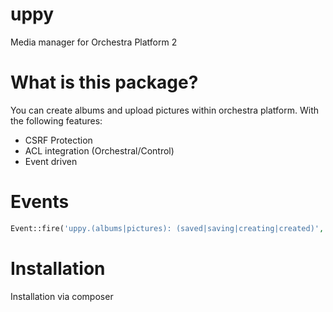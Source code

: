 uppy
====

Media manager for Orchestra Platform 2

What is this package?
====
You can create albums and upload pictures within orchestra platform. With the following features:
- CSRF Protection
- ACL integration (Orchestral/Control)
- Event driven

Events
======
```php
Event::fire('uppy.(albums|pictures): (saved|saving|creating|created)', [($album|$picture), $input]);

```
Installation
============

Installation via composer
